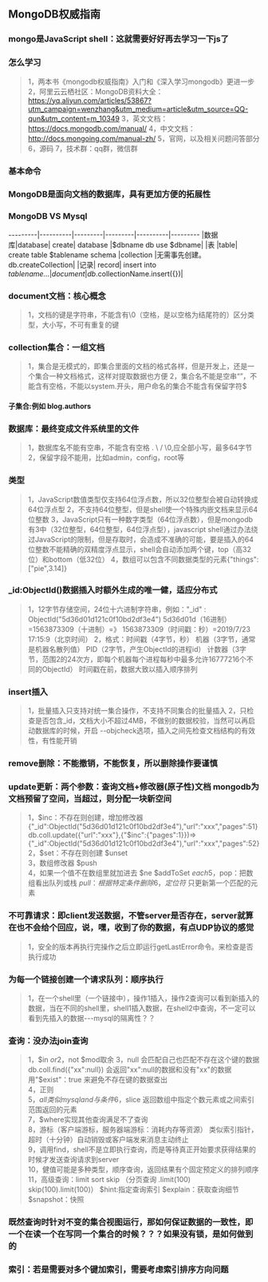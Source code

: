 ## MongoDB权威指南

### mongo是JavaScript shell：这就需要好好再去学习一下js了

### 怎么学习
>1，两本书《mongodb权威指南》入门和《深入学习mongodb》更进一步
>2，阿里云云栖社区：MongoDB资料大全： https://yq.aliyun.com/articles/53867?utm_campaign=wenzhang&utm_medium=article&utm_source=QQ-qun&utm_content=m_10349
>3，英文文档：https://docs.mongodb.com/manual/
>4，中文文档：http://docs.mongoing.com/manual-zh/
>5，官网，以及相关问题问答部分
>6，源码
>7，技术群：qq群，微信群

### 基本命令


### MongoDB是面向文档的数据库，具有更加方便的拓展性

### MongoDB VS Mysql
---------|----------|---------|---------|----------|---------
|数据库|database|	create| database |$dbname	db	use $dbname|
|表	|table|	create table $tablename schema	|collection	|无需事先创建。 db.createCollection|
|记录|	record|	insert into $tablename ...|	document|	db.$collectionName.insert({})|

### document文档：核心概念
>1，文档的键是字符串，不能含有\0（空格，是以空格为结尾符的）区分类型，大小写，不可有重复的键

### collection集合：一组文档
>1，集合是无模式的，即集合里面的文档的格式各样，但是开发上，还是一个集合一种文档格式，这样对提取数据也方便
>2，集合名不能是空串“”，不能含有空格，不能以system.开头，用户命名的集合不能含有保留字符$

#### 子集合:例如 blog.authors

### 数据库：最终变成文件系统里的文件
>1，数据库名不能有空串，不能含有空格 . \ / \0,应全部小写，最多64字节
>2，保留字段不能用，比如admin，config，root等


### 类型
>1，JavaScript数值类型仅支持64位浮点数，所以32位整型会被自动转换成64位浮点型
>2，不支持64位整型，但是shell使一个特殊内嵌文档来显示64位整数
>3，JavaScript只有一种数字类型（64位浮点数），但是mongodb有3中（32位整型，64位整型，64位浮点型），javascript shell通过办法绕过JavaScript的限制，但是存取时，会造成不准确的可能，要是插入的64位整数不能精确的双精度浮点显示，shell会自动添加两个键，top（高32位）和bottom（低32位）
>4，数组可以包含不同数据类型的元素{"things":["pie",3.14]}

### _id:ObjectId()数据插入时额外生成的唯一健，适应分布式
>1，12字节存储空间，24位十六进制字符串，例如："_id" : ObjectId("5d36d01d121c0f10bd2df3e4")   5d36d01d（16进制）=1563873309（十进制）=》  1563873309（时间戳：秒）=2019/7/23 17:15:9（北京时间） 
>2，格式：时间戳（4字节，秒） 机器（3字节，通常是机器名散列值） PID（2字节，产生ObjectId的进程id） 计数器（3字节，范围2的24次方，即每个机器每个进程每秒中最多允许16777216个不同的ObjectId） 时间戳在前，数据大致以插入顺序排列

### insert插入
>1，批量插入只支持对统一集合操作，不支持不同集合的批量插入
>2，只检查是否包含_id，文档大小不超过4MB，不做别的数据校验，当然可以再启动数据库的时候，开启 --objcheck选项，插入之间先检查文档结构的有效性，有性能开销


### remove删除：不能撤销，不能恢复，所以删除操作要谨慎

### update更新：两个参数：查询文档+修改器(原子性)文档   mongodb为文档预留了空间，当超过，则分配一块新空间
>1，$inc：不存在则创建，增加修改器 {"_id":ObjectId("5d36d01d121c0f10bd2df3e4"),"url":"xxx","pages":51} db.coll.update({"url":"xxx"},{"$inc":{"pages":1}})=>{"_id":ObjectId("5d36d01d121c0f10bd2df3e4"),"url":"xxx","pages":52}                        
>2，$set：不存在则创建   $unset       
>3，数组修改器 $push        
>4，如果一个值不在数组里就加进去 $ne $addToSet  $each    
>5，$pop：把数组看出队列或栈   $pull：根据特定条件删除          
>6，定位符$ 只更新第一个匹配的元素                         

### 不可靠请求：即client发送数据，不管server是否存在，server就算在也不会给个回应，说，嘿，收到了你的数据，有点UDP协议的感觉
>1，安全的版本再执行完操作之后立即运行getLastError命令。来检查是否执行成功        

### 为每一个链接创建一个请求队列：顺序执行
>1，在一个shell里（一个链接中），操作1插入，操作2查询可以看到新插入的数据，当在不同的shell里，shell1插入数据，在shell2中查询，不一定可以看到先插入的数据---mysql的隔离性？？

### 查询：没办法join查询
>1，$in $or              
>2，$not $mod取余              
>3，null 会匹配自己也匹配不存在这个键的数据 db.coll.find({"xx":null})  会返回"xx":null的数据和没有"xx"的数据 用"$exist"：true 来避免不存在键的数据查出             
>4，正则     
>5，$all 类似mysql and 与条件   
>6，$slice 返回数组中指定个数元素或之间索引范围返回的元素               
>7，$where实现其他查询满足不了查询       
>8，游标（客户端游标，服务器端游标：消耗内存等资源） 类似索引指针，超时（十分钟）自动销毁或客户端发来消息主动终止                 
>9，调用find，shell不是立即执行查询，而是等待真正开始要求获得结果的时候才发送查询请求到server     
>10，健值可能是多种类型，顺序查询，返回结果有个固定预定义的排列顺序      
>11，高级查询：limit sort skip （分页查询 .limit(100) skip(100).limit(100)） $hint:指定查询索引   $explain：获取查询细节 $snapshot：快照

### 既然查询时针对不变的集合视图运行，那如何保证数据的一致性，即一个在读一个在写同一个集合的时候？？？如果没有锁，是如何做到的    

### 索引：若是需要对多个键加索引，需要考虑索引排序方向问题
